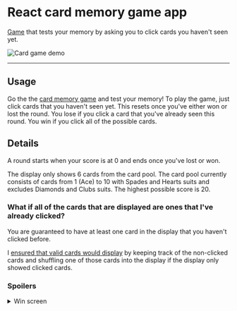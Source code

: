 # React card memory game app

[Game](https://jql6.github.io/memory-game/) that tests your memory by asking you
to click cards you haven't seen yet.

![Card game demo](https://user-images.githubusercontent.com/46179386/124510857-97162100-dd89-11eb-8cc7-0aaf81ee8773.gif)

---

## Usage

Go the the [card memory game](https://jql6.github.io/memory-game/) and test your
memory! To play the game, just click cards that you haven't seen yet. This
resets once you've either won or lost the round. You lose if you click a card
that you've already seen this round. You win if you click all of the possible
cards.

## Details

A round starts when your score is at 0 and ends once you've lost or won.

The display only shows 6 cards from the card pool. The card pool currently
consists of cards from 1 (Ace) to 10 with Spades and Hearts suits and excludes
Diamonds and Clubs suits. The highest possible score is 20.

### What if all of the cards that are displayed are ones that I've already clicked?

You are guaranteed to have at least one card in the display that you haven't
clicked before.

I
[ensured that valid cards would display](https://github.com/jql6/memory-game/blob/ff584821e5a3a106daf1ad700a1b9cc34c2d0b9f/src/components/cardsDisplay.js#L91)
by keeping track of the non-clicked cards and shuffling one of those cards into
the display if the display only showed clicked cards.

### Spoilers

<details><summary>Win screen</summary>

![win](https://user-images.githubusercontent.com/46179386/124534093-6acdc500-ddc8-11eb-9c84-0ff4fc3e20fc.gif)

</details>

